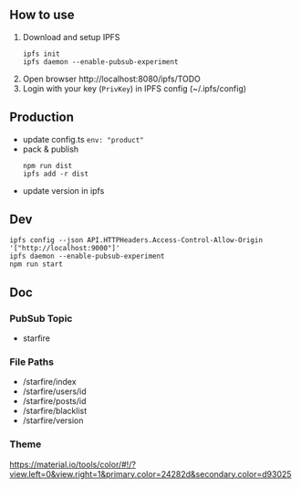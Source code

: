 ## How to use

1. Download and setup IPFS
   ```
   ipfs init
   ipfs daemon --enable-pubsub-experiment
   ```
2. Open browser http://localhost:8080/ipfs/TODO
3. Login with your key (`PrivKey`) in IPFS config (~/.ipfs/config)

## Production

* update config.ts `env: "product"`
* pack & publish
  ```
  npm run dist
  ipfs add -r dist
  ```
* update version in ipfs

## Dev

```
ipfs config --json API.HTTPHeaders.Access-Control-Allow-Origin  '["http://localhost:9000"]'
ipfs daemon --enable-pubsub-experiment
npm run start
```

## Doc

### PubSub Topic

* starfire

### File Paths

* /starfire/index
* /starfire/users/id
* /starfire/posts/id
* /starfire/blacklist
* /starfire/version

### Theme

https://material.io/tools/color/#!/?view.left=0&view.right=1&primary.color=24282d&secondary.color=d93025
